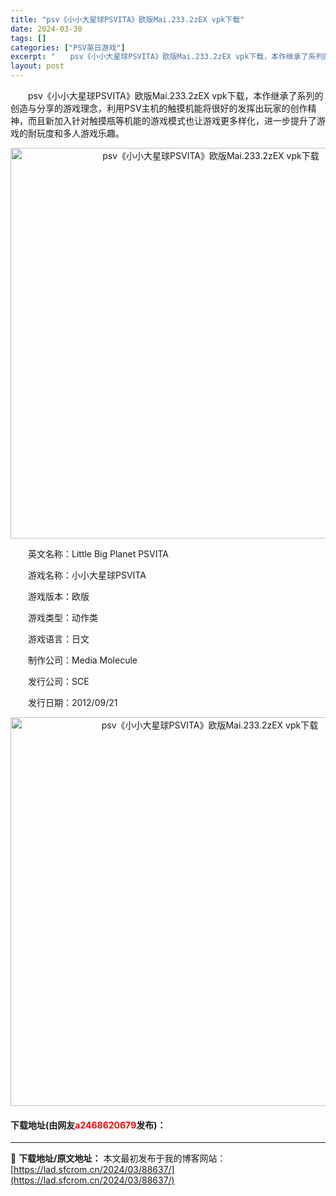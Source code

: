 ```yaml
---
title: "psv《小小大星球PSVITA》欧版Mai.233.2zEX vpk下载"
date: 2024-03-30
tags: []
categories: ["PSV英日游戏"]
excerpt: "　　psv《小小大星球PSVITA》欧版Mai.233.2zEX vpk下载，本作继承了系列的创造与分享的游戏理念，利用PSV主机的触摸机能将很好的发挥出玩家的创作精神，而且新加入针对触摸瓶等机能的游戏模式也让游戏更多样化，进一步提升了游戏的耐玩度和多人游戏乐趣。 　　英文名称：Little Big&hellip;"
layout: post
---
```


 <p>　　psv《小小大星球PSVITA》欧版Mai.233.2zEX vpk下载，本作继承了系列的创造与分享的游戏理念，利用PSV主机的触摸机能将很好的发挥出玩家的创作精神，而且新加入针对触摸瓶等机能的游戏模式也让游戏更多样化，进一步提升了游戏的耐玩度和多人游戏乐趣。</p> <p align="center"><img align="" border="0" src="https://lad.sfcrom.cn/wp-content/uploads/2024/03/20240330_66077675ec0ba.png" width="625" alt="psv《小小大星球PSVITA》欧版Mai.233.2zEX vpk下载" /></p> <p>　　英文名称：Little Big Planet PSVITA</p> <p>　　游戏名称：小小大星球PSVITA</p> <p>　　游戏版本：欧版</p> <p>　　游戏类型：动作类</p> <p>　　游戏语言：日文</p> <p>　　制作公司：Media Molecule</p> <p>　　发行公司：SCE</p> <p>　　发行日期：2012/09/21</p> <p align="center"><img align="" border="0" src="https://lad.sfcrom.cn/wp-content/uploads/2024/03/20240330_66077676ed341.png" width="622" alt="psv《小小大星球PSVITA》欧版Mai.233.2zEX vpk下载" /></p> <p><h4>下载地址(由网友<font color="red">a2468620679</font>发布)：</h4></p> 

---
📖 **下载地址/原文地址：** 本文最初发布于我的博客网站：[https://lad.sfcrom.cn/2024/03/88637/](https://lad.sfcrom.cn/2024/03/88637/)
